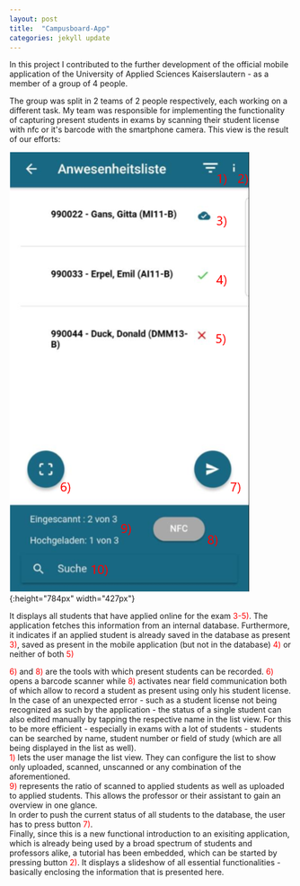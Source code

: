 ```yaml
---
layout: post
title:  "Campusboard-App"
categories: jekyll update
---
```


In this project I contributed to the further development of the official mobile application of the University of Applied Sciences Kaiserslautern - as a member of a group of 4 people.<br>

The group was split in 2 teams of 2 people respectively, each working on a different task.
My team was responsible for implementing the functionality of capturing present students in exams by scanning their student license with nfc or it's barcode with the smartphone camera.
This view is the result of our efforts:

![overview](/assets/images/cambusboard-app2.PNG){:height="784px" width="427px"}<br>

It displays all students that have applied online for the exam <span style="color: red">3-5)</span>. The application fetches this information from an internal database.
Furthermore, it indicates if an applied student is already saved in the database as present <span style="color: red">3)</span>, saved as present in the mobile application (but not in the database) <span style="color: red">4)</span> or neither of both <span style="color: red">5)</span><br>

<span style="color: red">6)</span> and <span style="color: red">8)</span> are the tools with which present students can be recorded. <span style="color: red">6)</span> opens a barcode scanner while <span style="color: red">8)</span> activates near field communication both of which allow to record a student as present using only his student license.
<br>
In the case of an unexpected error - such as a student license not being recognized as such by the application - the status of a single student can also edited manually by tapping the respective name in the list view. For this to be more efficient - especially in exams with a lot of students - students can be searched by name, student number or field of study (which are all being displayed in the list as well).
<br>
<span style="color: red">1)</span> lets the user manage the list view. They can configure the list to show only uploaded, scanned, unscanned or any combination of the aforementioned.
<br>
<span style="color: red">9)</span> represents the ratio of scanned to applied students as well as uploaded to applied students. This allows the professor or their assistant to gain an overview in one glance.
<br>
In order to push the current status of all students to the database, the user has to press button <span style="color: red">7)</span>.
<br>
Finally, since this is a new functional introduction to an exisiting application, which is already being used by a broad spectrum of students and professors alike, a tutorial has been embedded, which can be started by pressing button <span style="color: red">2)</span>. It displays a slideshow of all essential functionalities - basically enclosing the information that is presented here. 



